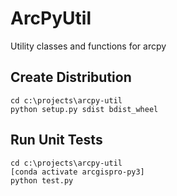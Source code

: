 # ArcPyUtil

Utility classes and functions for arcpy

## Create Distribution

```shell=
cd c:\projects\arcpy-util
python setup.py sdist bdist_wheel
```

## Run Unit Tests

```shell
cd c:\projects\arcpy-util
[conda activate arcgispro-py3]
python test.py
```
